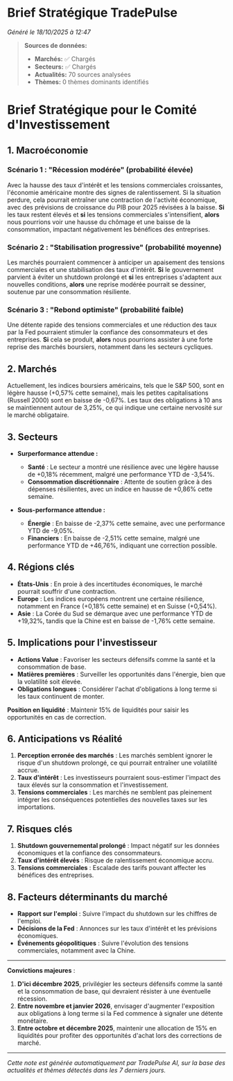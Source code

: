 # Brief Stratégique TradePulse

*Généré le 18/10/2025 à 12:47*

> **Sources de données:**
> - **Marchés:** ✅ Chargés
> - **Secteurs:** ✅ Chargés
> - **Actualités:** 70 sources analysées
> - **Thèmes:** 0 thèmes dominants identifiés

# Brief Stratégique pour le Comité d'Investissement

## 1. Macroéconomie

### Scénario 1 : "Récession modérée" (probabilité élevée)
Avec la hausse des taux d'intérêt et les tensions commerciales croissantes, l'économie américaine montre des signes de ralentissement. Si la situation perdure, cela pourrait entraîner une contraction de l'activité économique, avec des prévisions de croissance du PIB pour 2025 révisées à la baisse. **Si** les taux restent élevés et **si** les tensions commerciales s'intensifient, **alors** nous pourrions voir une hausse du chômage et une baisse de la consommation, impactant négativement les bénéfices des entreprises.

### Scénario 2 : "Stabilisation progressive" (probabilité moyenne)
Les marchés pourraient commencer à anticiper un apaisement des tensions commerciales et une stabilisation des taux d'intérêt. **Si** le gouvernement parvient à éviter un shutdown prolongé et **si** les entreprises s'adaptent aux nouvelles conditions, **alors** une reprise modérée pourrait se dessiner, soutenue par une consommation résiliente.

### Scénario 3 : "Rebond optimiste" (probabilité faible)
Une détente rapide des tensions commerciales et une réduction des taux par la Fed pourraient stimuler la confiance des consommateurs et des entreprises. **Si** cela se produit, **alors** nous pourrions assister à une forte reprise des marchés boursiers, notamment dans les secteurs cycliques.

## 2. Marchés
Actuellement, les indices boursiers américains, tels que le S&P 500, sont en légère hausse (+0,57% cette semaine), mais les petites capitalisations (Russell 2000) sont en baisse de -0,67%. Les taux des obligations à 10 ans se maintiennent autour de 3,25%, ce qui indique une certaine nervosité sur le marché obligataire.

## 3. Secteurs
- **Surperformance attendue :** 
  - **Santé** : Le secteur a montré une résilience avec une légère hausse de +0,18% récemment, malgré une performance YTD de -3,54%.
  - **Consommation discrétionnaire** : Attente de soutien grâce à des dépenses résilientes, avec un indice en hausse de +0,86% cette semaine.
  
- **Sous-performance attendue :**
  - **Énergie** : En baisse de -2,37% cette semaine, avec une performance YTD de -9,05%.
  - **Financiers** : En baisse de -2,51% cette semaine, malgré une performance YTD de +46,76%, indiquant une correction possible.

## 4. Régions clés
- **États-Unis** : En proie à des incertitudes économiques, le marché pourrait souffrir d'une contraction.
- **Europe** : Les indices européens montrent une certaine résilience, notamment en France (+0,18% cette semaine) et en Suisse (+0,54%).
- **Asie** : La Corée du Sud se démarque avec une performance YTD de +19,32%, tandis que la Chine est en baisse de -1,76% cette semaine.

## 5. Implications pour l'investisseur
- **Actions Value** : Favoriser les secteurs défensifs comme la santé et la consommation de base.
- **Matières premières** : Surveiller les opportunités dans l'énergie, bien que la volatilité soit élevée.
- **Obligations longues** : Considérer l'achat d'obligations à long terme si les taux continuent de monter.

**Position en liquidité** : Maintenir 15% de liquidités pour saisir les opportunités en cas de correction.

## 6. Anticipations vs Réalité
1. **Perception erronée des marchés** : Les marchés semblent ignorer le risque d'un shutdown prolongé, ce qui pourrait entraîner une volatilité accrue.
2. **Taux d'intérêt** : Les investisseurs pourraient sous-estimer l'impact des taux élevés sur la consommation et l'investissement.
3. **Tensions commerciales** : Les marchés ne semblent pas pleinement intégrer les conséquences potentielles des nouvelles taxes sur les importations.

## 7. Risques clés
1. **Shutdown gouvernemental prolongé** : Impact négatif sur les données économiques et la confiance des consommateurs.
2. **Taux d'intérêt élevés** : Risque de ralentissement économique accru.
3. **Tensions commerciales** : Escalade des tarifs pouvant affecter les bénéfices des entreprises.

## 8. Facteurs déterminants du marché
- **Rapport sur l'emploi** : Suivre l'impact du shutdown sur les chiffres de l'emploi.
- **Décisions de la Fed** : Annonces sur les taux d'intérêt et les prévisions économiques.
- **Événements géopolitiques** : Suivre l'évolution des tensions commerciales, notamment avec la Chine.

---

**Convictions majeures** :
1. **D'ici décembre 2025**, privilégier les secteurs défensifs comme la santé et la consommation de base, qui devraient résister à une éventuelle récession.
2. **Entre novembre et janvier 2026**, envisager d'augmenter l'exposition aux obligations à long terme si la Fed commence à signaler une détente monétaire.
3. **Entre octobre et décembre 2025**, maintenir une allocation de 15% en liquidités pour profiter des opportunités d'achat lors des corrections de marché.

---

*Cette note est générée automatiquement par TradePulse AI, sur la base des actualités et thèmes détectés dans les 7 derniers jours.*
